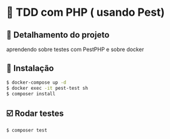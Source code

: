 # :rocket: TDD com PHP ( usando Pest)

## :page_facing_up: Detalhamento do projeto
aprendendo sobre testes com PestPHP
e sobre docker

## 🔨 Instalação
```bash
$ docker-compose up -d
$ docker exec -it pest-test sh
$ composer install
```

## ☑️ Rodar testes
```bash
$ composer test
```
